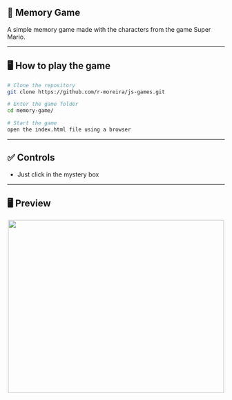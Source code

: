 ## 🚀 Memory Game
A simple memory game made with the characters from the game Super Mario.

---

## 🖥️ How to play the game

```bash
# Clone the repository
git clone https://github.com/r-moreira/js-games.git

# Enter the game folder
cd memory-game/

# Start the game
open the index.html file using a browser
```
---
## ✅ Controls

* Just click in the mystery box

---

## 🖥 Preview
<p align="center">
  <img src="../__imgs__/Memory-game.gif"  width="500" height="400">
</p>
